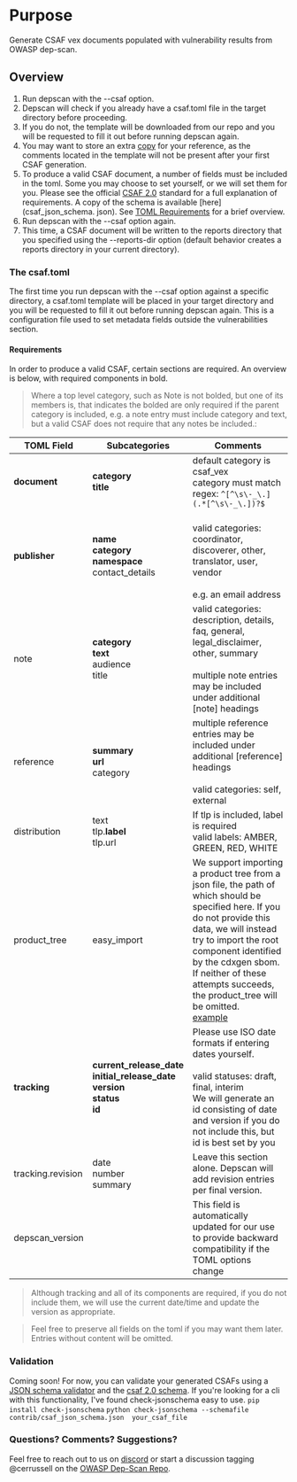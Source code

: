 # Purpose

Generate CSAF vex documents populated with vulnerability results from 
OWASP dep-scan.


## Overview

1. Run depscan with the --csaf option.
2. Depscan will check if you already have a csaf.toml file in the target 
   directory before proceeding. 
3. If you do not, the template will be downloaded from our repo and you will 
   be requested to fill it out before running depscan again.
4. You may want to store an extra [copy](csaf.toml) for your reference, as the 
   comments located in the template will not be present after your first 
   CSAF generation.
5. To produce a valid CSAF document, a number of fields must be included in 
   the toml. Some you may choose to set yourself, or we will set them for you.
   Please see the official [CSAF 2.0](https://docs.oasis-open.org/csaf/csaf/v2.0/os/csaf-v2.0-os.html) standard for a full explanation of 
   requirements. A copy of the schema is available [here](csaf_json_schema.
   json). See [TOML Requirements](#toml-requirements) for a brief overview.
6. Run depscan with the --csaf option again.
7. This time, a CSAF document will be written to the reports directory that 
   you specified using the --reports-dir option (default behavior creates a 
   reports directory in your current directory).

### The csaf.toml
The first time you run depscan with the --csaf option against a specific 
directory, a csaf.toml template will be placed in your target directory and you 
will be requested to fill it out before running depscan again. This is a 
configuration file used to set metadata fields outside the vulnerabilities 
section.

#### Requirements

In order to produce a valid CSAF, certain sections are required. An overview 
is below, with required components in bold. 
> Where a top level category, such as Note is not bolded, but one of its 
> members is, that indicates the bolded are only required if the parent category 
> is included, e.g. a note entry must include category and text, but a 
> valid CSAF does not require that any notes be included.:


| TOML Field        | Subcategories                                                                                   | Comments                                                                                                                                                                                                                                                                                                                                  |
|-------------------|-------------------------------------------------------------------------------------------------|-------------------------------------------------------------------------------------------------------------------------------------------------------------------------------------------------------------------------------------------------------------------------------------------------------------------------------------------|
| **document**      | **category<br>title**                                                                           | default category is csaf_vex<br>category must match regex: `^[^\s\-_\.](.*[^\s\-_\.])?$`                                                                                                                                                                                                                                                  |
| **publisher**     | **name**<br>**category**<br>**namespace**<br>contact_details                                    | <br>valid categories: coordinator, discoverer, other, translator, user, vendor<br><br>e.g. an email address                                                                                                                                                                                                                               |
| note              | **category**<br>**text**<br>audience<br>title                                                   | valid categories: description, details, faq, general, legal_disclaimer, other, summary<br><br>multiple note entries may be included under additional [note] headings                                                                                                                                                                      |
| reference         | **summary**<br>**url**<br>category                                                              | multiple reference entries may be included under additional [reference] headings<br><br>valid categories: self, external                                                                                                                                                                                                                  |
| distribution      | text<br>tlp.**label**<br>tlp.url                                                                | If tlp is included, label is required<br>valid labels: AMBER, GREEN, RED, WHITE                                                                                                                                                                                                                                                           |
| product_tree      | easy_import                                                                                     | We support importing a product tree from a json file, the path of which should be specified here. If you do not provide this data, we will instead try to import the root component identified by the cdxgen sbom. If neither of these attempts succeeds, the product_tree will be omitted. <br>[example](../test/data/product_tree.json) |
| **tracking**      | **current_release_date**<br/>**initial_release_date**<br/>**version**<br/>**status**<br/>**id** | Please use ISO date formats if entering dates yourself.<br/><br/>valid statuses: draft, final, interim<br/>We will generate an id consisting of date and version if you do not include this, but id is best set by you                                                                                                                    |
| tracking.revision | date<br/>number<br/>summary                                                                     | Leave this section alone. Depscan will add revision entries per final version.                                                                                                                                                                                                                                                            |
| depscan_version   |                                                                                                 | This field is automatically updated for our use to provide backward compatibility if the TOML options change                                                                                                                                                                                                                              |

>Although tracking and all of its components are required, if you do 
      not include them, we will use the current date/time and update the 
      version as appropriate.

>Feel free to preserve all fields on the toml if you may want them later. 
> Entries without content will be omitted.

### Validation
Coming soon! For now, you can validate your generated CSAFs using a [JSON 
schema validator](https://www.jsonschemavalidator.net/) and the [csaf 2.0 schema](csaf_json_schema.json).
If you're looking for a cli with this functionality, I've found 
check-jsonschema easy to use.
`pip install check-jsonschema`
`python check-jsonschema --schemafile contrib/csaf_json_schema.json 
your_csaf_file`

### Questions? Comments? Suggestions?
Feel free to reach out to us on [discord](https://discord.gg/DCNxzaeUpd) or start a discussion tagging 
@cerrussell on the [OWASP Dep-Scan Repo](https://github.com/owasp-dep-scan/dep-scan).

